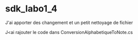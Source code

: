 # sdk_labo1_4
J'ai apporter des changement et un petit nettoyage de fichier

J<ai rajouter le code dans ConversionAlphabetiqueToNote.cs 
